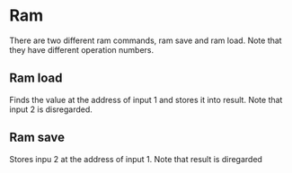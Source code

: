 # Ram

There are two different ram commands, ram save and ram load. Note that they have different operation numbers.

## Ram load

Finds the value at the address of input 1 and stores it into result. Note that input 2 is disregarded.

## Ram save

Stores inpu 2 at the address of input 1. Note that result is diregarded
